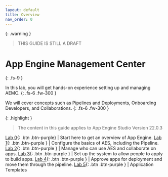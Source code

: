 ```yaml
---
layout: default
title: Overview
nav_order: 0
---
```


{: .warning }
> THIS GUIDE IS STILL A DRAFT

# App Engine Management Center
{: .fs-9 }

In this lab, you will get hands-on experience setting up and managing AEMC.
{: .fs-6 .fw-300 }

We will cover concepts such as Pipelines and Deployments, Onboarding Developers, and Collaborations.
{: .fs-6 .fw-300 }

{: .highlight }
> The content in this guide applies to App Engine Studio Version 22.0.3

[Lab 0][Lab0]{: .btn .btn-purple} | Start here to get an overview of App Engine.
[Lab 1][Lab1]{: .btn .btn-purple } | Configure the basics of AES, including the Pipeline. 
[Lab 2][Lab2]{: .btn .btn-purple } | Manage who can use AES and collaborate on apps. 
[Lab 3][Lab3]{: .btn .btn-purple } | Set up the system to allow people to apply to build apps. 
[Lab 4][Lab4]{: .btn .btn-purple } | Approve apps for deployment and move them through the pipeline. 
[Lab 5][Lab5]{: .btn .btn-purple } | Application Templates


[Lab0]: /lab_0_prepare/
[Lab1]: /lab_1_configure
[Lab2]: /lab_2_manage
[Lab3]: /lab_3_manage
[Lab4]: /lab_4_Manage_App_Deployment/
[Lab5]: /lab_5_Bonus_Info/

<!-- Google tag (gtag.js) -->
<script async src="https://www.googletagmanager.com/gtag/js?id=G-XJ4NRHHVXR"></script>
<script>
  window.dataLayer = window.dataLayer || [];
  function gtag(){dataLayer.push(arguments);}
  gtag('js', new Date());

  gtag('config', 'G-XJ4NRHHVXR');
</script>